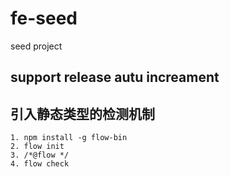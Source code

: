 # fe-seed
seed project


## support release autu increament


## 引入静态类型的检测机制
```
1. npm install -g flow-bin
2. flow init
3. /*@flow */
4. flow check
```

